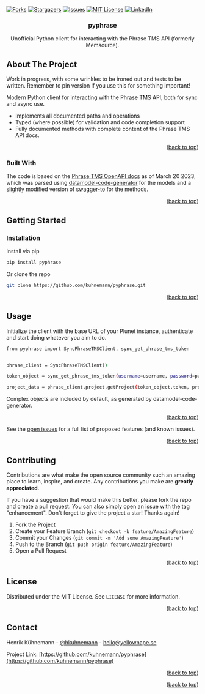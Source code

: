 <div id="top"></div>


<!-- PROJECT SHIELDS -->


[![Forks][forks-shield]][forks-url]
[![Stargazers][stars-shield]][stars-url]
[![Issues][issues-shield]][issues-url]
[![MIT License][license-shield]][license-url]
[![LinkedIn][linkedin-shield]][linkedin-url]



<!-- PROJECT LOGO -->


<h3 align="center">pyphrase</h3>

  <p align="center">
    Unofficial Python client for interacting with the Phrase TMS API (formerly Memsource).
    <br />


  </p>








<!-- ABOUT THE PROJECT -->

## About The Project

Work in progress, with some wrinkles to be ironed out and tests to be written. Remember to pin version if you use this for something important! 

Modern Python client for interacting with the Phrase TMS API, both for sync and async use. 

- Implements all documented paths and operations
- Typed (where possible) for validation and code completion support
- Fully documented methods with complete content of the Phrase TMS API docs.

<p align="right">(<a href="#top">back to top</a>)</p>

### Built With
The code is based on the [Phrase TMS OpenAPI docs](https://cloud.memsource.com/web/docs/api) as of March 20 2023, which was parsed using [datamodel-code-generator](https://github.com/koxudaxi/datamodel-code-generator/) for the models
and a slightly modified version of [swagger-to](https://github.com/Parquery/swagger-to) for the methods. 



<p align="right">(<a href="#top">back to top</a>)</p>



<!-- GETTING STARTED -->

## Getting Started

### Installation


Install via pip

   ```sh
   pip install pyphrase
   ```

Or clone the repo

   ```sh
   git clone https://github.com/kuhnemann/pyphrase.git
   ```

<p align="right">(<a href="#top">back to top</a>)</p>



<!-- USAGE EXAMPLES -->

## Usage

Initialize the client with the base URL of your Plunet instance, authenticate and start doing whatever you aim to do.


```sh
from pyphrase import SyncPhraseTMSClient, sync_get_phrase_tms_token


phrase_client = SyncPhraseTMSClient()

token_object = sync_get_phrase_tms_token(username=username, password=password)

project_data = phrase_client.project.getProject(token_object.token, projectUid="YOURPROJECT")
```


Complex objects are included by default, as generated by datamodel-code-generator.


<p align="right">(<a href="#top">back to top</a>)</p>




See the [open issues](https://github.com/kuhnemann/pyphrase/issues) for a full list of proposed features (and known
issues).

<p align="right">(<a href="#top">back to top</a>)</p>



<!-- CONTRIBUTING -->

## Contributing

Contributions are what make the open source community such an amazing place to learn, inspire, and create. Any
contributions you make are **greatly appreciated**.

If you have a suggestion that would make this better, please fork the repo and create a pull request. You can also
simply open an issue with the tag "enhancement". Don't forget to give the project a star! Thanks again!

1. Fork the Project
2. Create your Feature Branch (`git checkout -b feature/AmazingFeature`)
3. Commit your Changes (`git commit -m 'Add some AmazingFeature'`)
4. Push to the Branch (`git push origin feature/AmazingFeature`)
5. Open a Pull Request

<p align="right">(<a href="#top">back to top</a>)</p>



<!-- LICENSE -->

## License

Distributed under the MIT License. See `LICENSE` for more information.

<p align="right">(<a href="#top">back to top</a>)</p>



<!-- CONTACT -->

## Contact

Henrik Kühnemann - [@hkuhnemann](https://twitter.com/hkuhnemann) - [hello@yellownape.se](mailto:hello@yellownape.se)

Project Link: [https://github.com/kuhnemann/pyphrase](https://github.com/kuhnemann/pyphrase)

<p align="right">(<a href="#top">back to top</a>)</p>



<p align="right">(<a href="#top">back to top</a>)</p>



<!-- MARKDOWN LINKS & IMAGES -->
<!-- https://www.markdownguide.org/basic-syntax/#reference-style-links -->

[contributors-shield]: https://img.shields.io/github/contributors/kuhnemann/pyphrase.svg?style=for-the-badge

[contributors-url]: https://github.com/kuhnemann/pyphrase/graphs/contributors

[forks-shield]: https://img.shields.io/github/forks/kuhnemann/pyphrase.svg?style=for-the-badge

[forks-url]: https://github.com/kuhnemann/pyphrase/network/members

[stars-shield]: https://img.shields.io/github/stars/kuhnemann/pyphrase.svg?style=for-the-badge

[stars-url]: https://github.com/kuhnemann/pyphrase/stargazers

[issues-shield]: https://img.shields.io/github/issues/kuhnemann/pyphrase.svg?style=for-the-badge

[issues-url]: https://github.com/kuhnemann/pyphrase/issues

[license-shield]: https://img.shields.io/github/license/kuhnemann/pyphrase.svg?style=for-the-badge

[license-url]: https://github.com/kuhnemann/pyphrase/blob/main/LICENCE

[linkedin-shield]: https://img.shields.io/badge/-LinkedIn-black.svg?style=for-the-badge&logo=linkedin&colorB=555

[linkedin-url]: https://linkedin.com/in/henrik-kuhnemann

[product-screenshot]: images/screenshot.png
